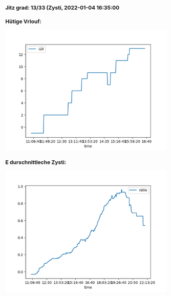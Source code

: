 ### Jitz grad: 13/33 (Zysti, 2022-01-04 16:35:00

### Hütige Vrlouf:
![Graph](Today.png)

### E durschnittleche Zysti:
![Graph](Zysti.png)